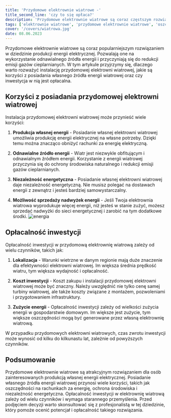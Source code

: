```yaml
---
title: 'Przydomowe elektrownie wiatrowe -'
title_second_line: 'czy to się opłaca?'
description: 'Przydomowe elektrownie wiatrowe są coraz częstszym rozwiązaniem w dziedzinie produkcji energii elektrycznej. W tym artykule omówimy, dlaczego warto rozważyć instalację takiego systemu, jakie są korzyści z posiadania własnej elektrowni wiatrowej oraz czy inwestycja w nią jest opłacalna.'
tags: ['elektrownie wiatrowe', 'przydomowe elektrownie wiatrowe', 'oszczędzanie']
cover: '/covers/wiatrowa.jpg'
date: 08.06.2023
---
```


Przydomowe elektrownie wiatrowe są coraz popularniejszym rozwiązaniem w dziedzinie produkcji energii elektrycznej. Pozwalają one na wykorzystanie odnawialnego źródła energii i przyczyniają się do redukcji emisji gazów cieplarnianych. W tym artykule przyjrzymy się, dlaczego warto rozważyć instalację przydomowej elektrowni wiatrowej, jakie są korzyści z posiadania własnego źródła energii wiatrowej oraz czy inwestycja w nią jest opłacalna.

## Korzyści z posiadania przydomowej elektrowni wiatrowej

Instalacja przydomowej elektrowni wiatrowej może przynieść wiele korzyści:

1. **Produkcja własnej energii** - Posiadanie własnej elektrowni wiatrowej umożliwia produkcję energii elektrycznej na własne potrzeby. Dzięki temu można znacząco obniżyć rachunki za energię elektryczną.

2. **Odnawialne źródło energii** - Wiatr jest niezwykle obfitującym i odnawialnym źródłem energii. Korzystanie z energii wiatrowej przyczynia się do ochrony środowiska naturalnego i redukcji emisji gazów cieplarnianych.

3. **Niezależność energetyczna** - Posiadanie własnej elektrowni wiatrowej daje niezależność energetyczną. Nie musisz polegać na dostawach energii z zewnątrz i jesteś bardziej samowystarczalny.

4. **Możliwość sprzedaży nadwyżek energii** - Jeśli Twoja elektrownia wiatrowa wyprodukuje więcej energii, niż jesteś w stanie zużyć, możesz sprzedać nadwyżki do sieci energetycznej i zarobić na tym dodatkowe środki.
   ![energia](/covers/wiatrowa.jpg)

## Opłacalność inwestycji

Opłacalność inwestycji w przydomową elektrownię wiatrową zależy od wielu czynników, takich jak:

1. **Lokalizacja** - Warunki wietrzne w danym regionie mają duże znaczenie dla efektywności elektrowni wiatrowej. Im większa średnia prędkość wiatru, tym większa wydajność i opłacalność.

2. **Koszt inwestycji** - Koszt zakupu i instalacji przydomowej elektrowni wiatrowej może być znaczny. Należy uwzględnić nie tylko cenę samej turbiny wiatrowej, ale także koszty związane z montażem, pozwoleniami i przygotowaniem infrastruktury.

3. **Zużycie energii** - Opłacalność inwestycji zależy od wielkości zużycia energii w gospodarstwie domowym. Im większe jest zużycie, tym większe oszczędności mogą być generowane przez własną elektrownię wiatrową.

W przypadku przydomowych elektrowni wiatrowych, czas zwrotu inwestycji może wynosić od kilku do kilkunastu lat, zależnie od powyższych czynników.

## Podsumowanie

Przydomowe elektrownie wiatrowe są atrakcyjnym rozwiązaniem dla osób zainteresowanych produkcją własnej energii elektrycznej. Posiadanie własnego źródła energii wiatrowej przynosi wiele korzyści, takich jak oszczędności na rachunkach za energię, ochrona środowiska i niezależność energetyczna. Opłacalność inwestycji w elektrownię wiatrową zależy od wielu czynników i wymaga starannego przemyślenia. Przed podjęciem decyzji warto skonsultować się z profesjonalistą w tej dziedzinie, który pomoże ocenić potencjał i opłacalność takiego rozwiązania.
